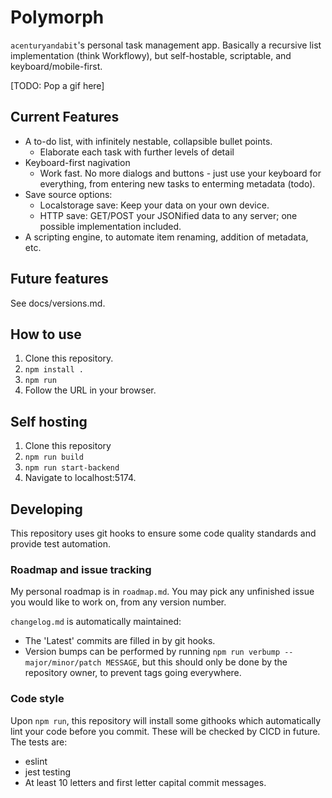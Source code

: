 # Polymorph
`acenturyandabit`'s personal task management app. Basically a recursive list implementation (think Workflowy), but self-hostable, scriptable, and keyboard/mobile-first.

[TODO: Pop a gif here]

## Current Features
- A to-do list, with infinitely nestable, collapsible bullet points.
    - Elaborate each task with further levels of detail
- Keyboard-first nagivation
    - Work fast. No more dialogs and buttons - just use your keyboard for everything, from entering new tasks to enterming metadata (todo).
- Save source options:
    - Localstorage save: Keep your data on your own device.
    - HTTP save: GET/POST your JSONified data to any server; one possible implementation included.
- A scripting engine, to automate item renaming, addition of metadata, etc.

## Future features
See docs/versions.md.

## How to use 
1. Clone this repository.
2. `npm install .`
3. `npm run`
4. Follow the URL in your browser.

## Self hosting 
1. Clone this repository
2. `npm run build`
3. `npm run start-backend`
4. Navigate to localhost:5174.

## Developing
This repository uses git hooks to ensure some code quality standards and provide test automation.

### Roadmap and issue tracking
My personal roadmap is in `roadmap.md`. You may pick any unfinished issue you would like to work on, from any version number.

`changelog.md` is automatically maintained:
- The 'Latest' commits are filled in by git hooks.
- Version bumps can be performed by running `npm run verbump -- major/minor/patch MESSAGE`, but this should only be done by the repository owner, to prevent tags going everywhere.


### Code style
Upon `npm run`, this repository will install some githooks which automatically lint your code before you commit. These will be checked by CICD in future. The tests are:
- eslint
- jest testing
- At least 10 letters and first letter capital commit messages.